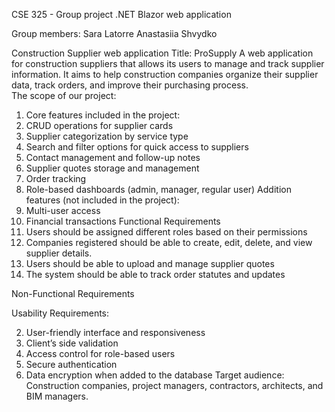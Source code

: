 CSE 325 - Group project
.NET Blazor web application

Group members:
Sara Latorre
Anastasiia Shvydko


Construction Supplier web application 
Title: ProSupply 
A web application for construction suppliers that allows its users to manage and track supplier information. It aims to help construction companies organize their supplier data, track orders, and improve their purchasing process.  
The scope of our project: 
1. Core features included in the project: 
1.	CRUD operations for supplier cards 
2.	Supplier categorization by service type 
3.	Search and filter options for quick access to suppliers 
4.	Contact management and follow-up notes 
5.	Supplier quotes storage and management 
6.	Order tracking 
7.	Role-based dashboards (admin, manager, regular user) 
Addition features (not included in the project): 
1.	Multi-user access  
2.	Financial transactions 
Functional Requirements 
1.	Users should be assigned different roles based on their permissions 
2.	Companies registered should be able to create, edit, delete, and view supplier details. 
3.	Users should be able to upload and manage supplier quotes 
4.	The system should be able to track order statutes and updates 
 
Non-Functional Requirements 
 
Usability Requirements: 
 
2.	User-friendly interface and responsiveness
3.	Client’s side validation 
4.	Access control for role-based users 
5.	Secure authentication 
6.	Data encryption when added to the database 
Target audience: Construction companies, project managers, contractors, architects, and BIM managers.